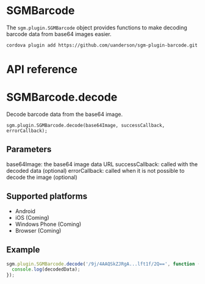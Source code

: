SGMBarcode
==========

The `sgm.plugin.SGMBarcode` object provides functions to make decoding barcode data from base64 images easier.

    cordova plugin add https://github.com/uanderson/sgm-plugin-barcode.git

# API reference

SGMBarcode.decode
=================

Decode barcode data from the base64 image.

    sgm.plugin.SGMBarcode.decode(base64Image, successCallback, errorCallback);

Parameters
----------

base64Image: the base64 image data URL
successCallback: called with the decoded data (optional)
errorCallback: called when it is not possible to decode the image (optional)

Supported platforms
-------------------

- Android
- iOS (Coming)
- Windows Phone (Coming)
- Browser (Coming)

Example
-------
```javascript
sgm.plugin.SGMBarcode.decode('/9j/4AAQSkZJRgA...lft1f/2Q==', function (decodedData) {
  console.log(decodedData);
});
```